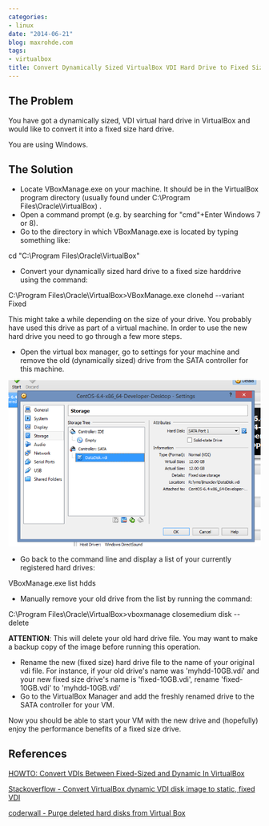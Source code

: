 ```yaml
---
categories:
- linux
date: "2014-06-21"
blog: maxrohde.com
tags:
- virtualbox
title: Convert Dynamically Sized VirtualBox VDI Hard Drive to Fixed Size
---
```


## The Problem

You have got a dynamically sized, VDI virtual hard drive in VirtualBox and would like to convert it into a fixed size hard drive.

You are using Windows.

## The Solution

- Locate VBoxManage.exe on your machine. It should be in the VirtualBox program directory (usually found under C:\\Program Files\\Oracle\\VirtualBox) .
- Open a command prompt (e.g. by searching for "cmd"+Enter Windows 7 or 8).
- Go to the directory in which VBoxManage.exe is located by typing something like:

cd "C:\\Program Files\\Oracle\\VirtualBox"

- Convert your dynamically sized hard drive to a fixed size harddrive using the command:

C:\\Program Files\\Oracle\\VirtualBox>VBoxManage.exe clonehd <path-to-source-vdi> <path-to-destination-vdi> --variant Fixed

This might take a while depending on the size of your drive. You probably have used this drive as part of a virtual machine. In order to use the new hard drive you need to go through a few more steps.

- Open the virtual box manager, go to settings for your machine and remove the old (dynamically sized) drive from the SATA controller for this machine.

![](images/062114_0724_convertdyna1.png)

- Go back to the command line and display a list of your currently registered hard drives:

VBoxManage.exe list hdds

- Manually remove your old drive from the list by running the command:

C:\\Program Files\\Oracle\\VirtualBox>vboxmanage closemedium disk <UUID of your drive> --delete

**ATTENTION**: This will delete your old hard drive file. You may want to make a backup copy of the image before running this operation.

- Rename the new (fixed size) hard drive file to the name of your original vdi file. For instance, if your old drive's name was 'myhdd-10GB.vdi' and your new fixed size drive's name is 'fixed-10GB.vdi', rename 'fixed-10GB.vdi' to 'myhdd-10GB.vdi'
- Go to the VirtualBox Manager and add the freshly renamed drive to the SATA controller for your VM.

Now you should be able to start your VM with the new drive and (hopefully) enjoy the performance benefits of a fixed size drive.

## References

[HOWTO: Convert VDIs Between Fixed-Sized and Dynamic In VirtualBox](http://brainwreckedtech.wordpress.com/2012/01/08/howto-convert-vdis-between-fixed-sized-and-dynamic-in-virtualbox/)

[Stackoverflow - Convert VirtualBox dynamic VDI disk image to static, fixed VDI](http://superuser.com/questions/437591/convert-virtualbox-dynamic-vdi-disk-image-to-static-fixed-vdi)

[coderwall - Purge deleted hard disks from Virtual Box](https://coderwall.com/p/8m--dq)